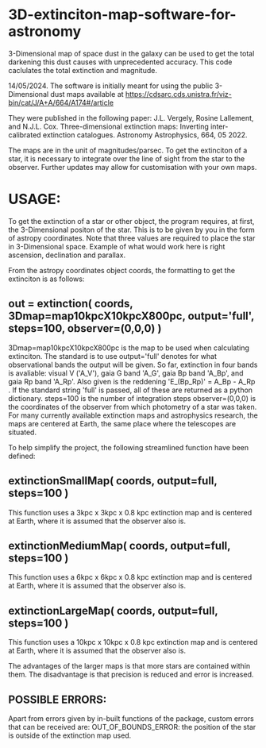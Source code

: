 # 3D-extinciton-map-software-for-astronomy
3-Dimensional map of space dust in the galaxy can be used to get the total darkening this dust causes with unprecedented accuracy. This code caclulates the total extinction and magnitude.

14/05/2024.
The software is initially meant for using the public 3-Dimensional dust maps available at 
https://cdsarc.cds.unistra.fr/viz-bin/cat/J/A+A/664/A174#/article

They were published in the following paper:
J.L. Vergely, Rosine Lallement, and N.J.L. Cox. Three-dimensional extinction maps: Inverting inter-calibrated extinction
catalogues. Astronomy Astrophysics, 664, 05 2022.

The maps are in the unit of magnitudes/parsec. To get the extinciton of a star, it is necessary to integrate over the line of sight from the star to the observer. Further updates may allow for customisation with your own maps.

# USAGE:
To get the extinction of a star or other object, the program requires, at first, the 3-Dimensional positon of the star. This is to be given by you in the form of astropy coordinates. Note that three values are required to place the star in 3-Dimensional space. Example of what would work here is right ascension, declination and parallax.

From the astropy coordinates object coords, the formatting to get the extinciton is as follows:
## out = extinction( coords, 3Dmap=map10kpcX10kpcX800pc, output='full', steps=100, observer=(0,0,0) )
3Dmap=map10kpcX10kpcX800pc is the map to be used when calculating extinciton. The standard is to use 
output='full' denotes for what observational bands the output will be given. So far, extinction in four bands is avaliable: visual V ('A_V'), gaia G band 'A_G', gaia Bp band 'A_Bp', and gaia Rp band 'A_Rp'. Also given is the reddening 'E_(Bp_Rp)' = A_Bp - A_Rp . If the standard string 'full' is passed, all of these are returned as a python dictionary. 
steps=100 is the number of integration steps
observer=(0,0,0) is the coordinates of the observer from which photometry of a star was taken. For many currently available extinction maps and astrophysics research, the maps are centered at Earth, the same place where the telescopes are situated.

To help simplify the project, the following streamlined function have been defined:
## extinctionSmallMap( coords, output=full, steps=100 )
This function uses a 3kpc x 3kpc x 0.8 kpc extinction map and is centered at Earth, where it is assumed that the observer also is. 
## extinctionMediumMap( coords, output=full, steps=100 )
This function uses a 6kpc x 6kpc x 0.8 kpc extinction map and is centered at Earth, where it is assumed that the observer also is. 
## extinctionLargeMap( coords, output=full, steps=100 )
This function uses a 10kpc x 10kpc x 0.8 kpc extinction map and is centered at Earth, where it is assumed that the observer also is. 

The advantages of the larger maps is that more stars are contained within them. The disadvantage is that precision is reduced and error is increased.


## POSSIBLE ERRORS:

Apart from errors given by in-built functions of the package, custom errors that can be received are:
OUT_OF_BOUNDS_ERROR: the position of the star is outside of the extinction map used.
